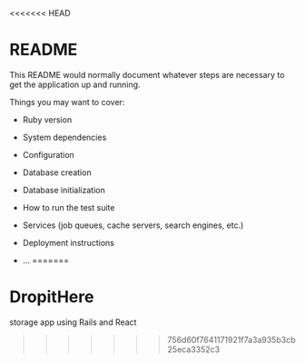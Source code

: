 <<<<<<< HEAD
# README

This README would normally document whatever steps are necessary to get the
application up and running.

Things you may want to cover:

* Ruby version

* System dependencies

* Configuration

* Database creation

* Database initialization

* How to run the test suite

* Services (job queues, cache servers, search engines, etc.)

* Deployment instructions

* ...
=======
# DropitHere
storage app using Rails and React
>>>>>>> 756d60f7641171921f7a3a935b3cb25eca3352c3
